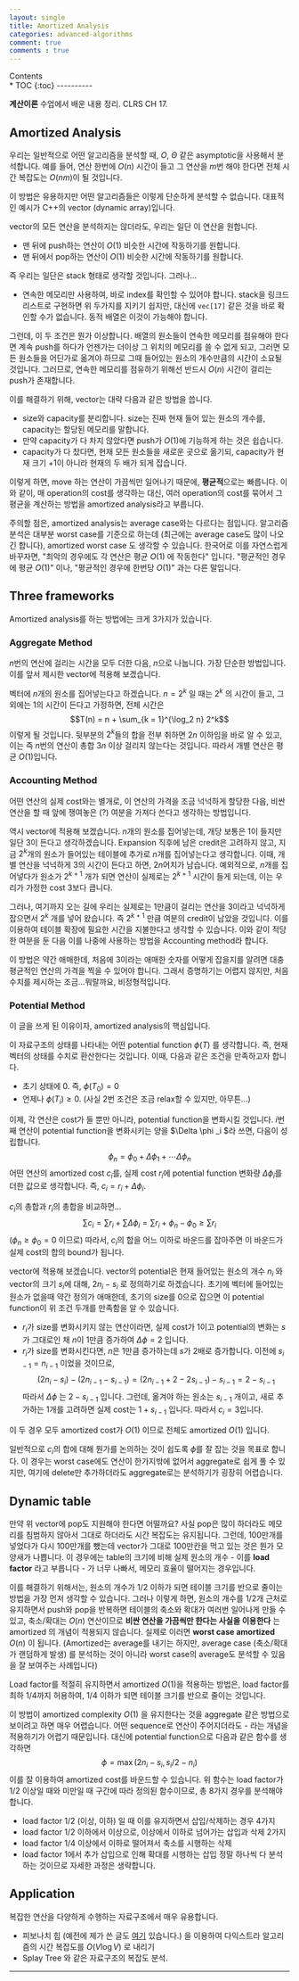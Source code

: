 ```yaml
---
layout: single
title: Amortized Analysis
categories: advanced-algorithms
comment: true
comments : true
---
```

<div id="toc">
Contents
</div>
* TOC
{:toc}
----------

**계산이론** 수업에서 배운 내용 정리. CLRS CH 17.

## Amortized Analysis
우리는 일반적으로 어떤 알고리즘을 분석할 때, $O$, $\Theta$ 같은 asymptotic을 사용해서 분석합니다. 예를 들어, 연산 한번에 $O(n)$ 시간이 들고 그 연산을 $m$번 해야 한다면 전체 시간 복잡도는 $O(nm)$이 될 것입니다. 

이 방법은 유용하지만 어떤 알고리즘들은 이렇게 단순하게 분석할 수 없습니다. 대표적인 예시가 C++의 vector (dynamic array)입니다. 

vector의 모든 연산을 분석하지는 않더라도, 우리는 일단 이 연산을 원합니다.  
- 맨 뒤에 push하는 연산이 $O(1)$ 비슷한 시간에 작동하기를 원합니다.
- 맨 뒤에서 pop하는 연산이 $O(1)$ 비슷한 시간에 작동하기를 원합니다.

즉 우리는 일단은 stack 형태로 생각할 것입니다. 그러나...
- 연속한 메모리만 사용하여, 바로 index를 확인할 수 있어야 합니다. stack을 링크드 리스트로 구현하면 위 두가지를 지키기 쉽지만, 대신에 `vec[17]` 같은 것을 바로 확인할 수가 없습니다. 동적 배열은 이것이 가능해야 합니다.

그런데, 이 두 조건은 뭔가 이상합니다. 배열의 원소들이 연속한 메모리를 점유해야 한다면 계속 push를 하다가 언젠가는 더이상 그 위치의 메모리를 쓸 수 없게 되고, 그러면 모든 원소들을 어딘가로 옮겨야 하므로 그때 들어있는 원소의 개수만큼의 시간이 소요될 것입니다. 그러므로, 연속한 메모리를 점유하기 위해선 반드시 $O(n)$ 시간이 걸리는 push가 존재합니다.

이를 해결하기 위해, vector는 대략 다음과 같은 방법을 씁니다.
- size와 capacity를 분리합니다. size는 진짜 현재 들어 있는 원소의 개수를, capacity는 할당된 메모리를 말합니다.
- 만약 capacity가 다 차지 않았다면 push가 $O(1)$에 기능하게 하는 것은 쉽습니다.
- capacity가 다 찼다면, 현재 모든 원소들을 새로운 곳으로 옮기되, capacity가 현재 크기 +1이 아니라 현재의 두 배가 되게 잡습니다. 

이렇게 하면, move 하는 연산이 가끔씩만 일어나기 때문에, **평균적**으로는 빠릅니다. 이와 같이, 매 operation의 cost를 생각하는 대신, 여러 operation의 cost를 묶어서 그 평균을 계산하는 방법을 amortized analysis라고 부릅니다. 

주의할 점은, amortized analysis는 average case와는 다르다는 점입니다. 알고리즘 분석은 대부분 worst case를 기준으로 하는데 (최근에는 average case도 많이 나오긴 합니다), amortized worst case 도 생각할 수 있습니다. 한국어로 이를 자연스럽게 바꾸자면, "최악의 경우에도 각 연산은 평균 $O(1)$ 에 작동한다" 입니다. "평균적인 경우에 평균 $O(1)$" 이나, "평균적인 경우에 한번당 $O(1)$" 과는 다른 말입니다. 

## Three frameworks
Amortized analysis를 하는 방법에는 크게 3가지가 있습니다. 
### Aggregate Method
$n$번의 연산에 걸리는 시간을 모두 더한 다음, $n$으로 나눕니다. 가장 단순한 방법입니다. 이를 앞서 제시한 vector에 적용해 보겠습니다.

벡터에 $n$개의 원소를 집어넣는다고 하겠습니다. $n = 2^k$ 일 때는 $2^k$ 의 시간이 들고, 그 외에는 1의 시간이 든다고 가정하면, 전체 시간은 
$$T(n) = n + \sum_{k = 1}^{\log_2 n} 2^k$$
이렇게 될 것입니다. 뒷부분의 $2^k$들의 합을 전부 취하면 $2n$ 이하임을 바로 알 수 있고, 이는 즉 $n$번의 연산이 총합 $3n$ 이상 걸리지 않는다는 것입니다. 따라서 개별 연산은 평균 $O(1)$입니다.

### Accounting Method 
어떤 연산의 실제 cost와는 별개로, 이 연산의 가격을 조금 넉넉하게 할당한 다음, 비싼 연산을 할 때 앞에 쟁여놓은 (?) 여분을 가져다 쓴다고 생각하는 방법입니다. 

역시 vector에 적용해 보겠습니다. $n$개의 원소를 집어넣는데, 개당 보통은 1이 들지만 일단 3이 든다고 생각하겠습니다. Expansion 직후에 남은 credit은 고려하지 않고, 지금 $2^k$개의 원소가 들어있는 테이블에 추가로 $n$개를 집어넣는다고 생각합니다. 이때, 개별 연산을 넉넉하게 3의 시간이 든다고 하면, $2n$어치가 남습니다. 예외적으로, $n$개를 집어넣다가 원소가 $2^{k+1}$ 개가 되면 연산이 실제로는 $2^{k+1}$ 시간이 들게 되는데, 이는 우리가 가정한 cost 3보다 큽니다.

그러나, 여기까지 오는 길에 우리는 실제로는 1만큼이 걸리는 연산을 3이라고 넉넉하게 잡으면서 $2^k$ 개를 넣어 왔습니다. 즉 $2^{k+1}$ 만큼 여분의 credit이 남았을 것입니다. 이를 이용하여 테이블 확장에 필요한 시간을 지불한다고 생각할 수 있습니다. 이와 같이 적당한 여분을 둔 다음 이를 나중에 사용하는 방법을 Accounting method라 합니다.

이 방법은 약간 애매한데, 처음에 3이라는 애매한 숫자를 어떻게 잡을지를 알려면 대충 평균적인 연산의 가격을 찍을 수 있어야 합니다. 그래서 증명하기는 어렵지 않지만, 처음 수치를 제시하는 조금...뭐랄까요, 비정형적입니다.

### Potential Method
이 글을 쓰게 된 이유이자, amortized analysis의 핵심입니다. 

이 자료구조의 상태를 나타내는 어떤 potential function $\phi(T)$ 를 생각합니다. 즉, 현재 벡터의 상태를 수치로 환산한다는 것입니다. 이때, 다음과 같은 조건을 만족하고자 합니다. 
- 초기 상태에 0. 즉, $\phi(T_0) = 0$ 
- 언제나 $\phi(T_i) \geq 0$. 
(사실 2번 조건은 조금 relax할 수 있지만, 아무튼...) 

이제, 각 연산은 cost가 들 뿐만 아니라, potential function을 변화시킬 것입니다. $i$번째 연산이 potential function을 변화시키는 양을 $\Delta \phi _i $라 쓰면, 다음이 성립합니다. 
$$\phi_n = \phi_0 + \Delta \phi_1 + \cdots \Delta \phi_{n}$$
어떤 연산의 amortized cost $c_i$를, 실제 cost $r_i$에 potential function 변화량 $\Delta \phi_i$를 더한 값으로 생각합니다. 즉, $c_i = r_i + \Delta \phi_i$. 

$c_i$의 총합과 $r_i$의 총합을 비교하면...
$$\sum c_i = \sum r_i + \sum \Delta \phi_i = \sum r_i + \phi_n - \phi_0 \geq \sum r_i$$
($\phi_n \geq \phi_0 = 0$ 이므로) 따라서, $c_i$의 합을 어느 이하로 바운드를 잡아주면 이 바운드가 실제 cost의 합의 bound가 됩니다. 

vector에 적용해 보겠습니다. vector의 potential은 현재 들어있는 원소의 개수 $n_i$ 와 vector의 크기 $s_i$에 대해, $2n_i - s_i$ 로 정의하기로 하겠습니다. 초기에 벡터에 들어있는 원소가 없을때 약간 정의가 애매한데, 초기의 size를 0으로 잡으면 이 potential function이 위 조건 두개를 만족함을 알 수 있습니다. 
- $r_i$가 size를 변화시키지 않는 연산이라면, 실제 cost가 1이고 potential의 변화는 $s$가 그대로인 채 $n$이 1만큼 증가하여 $\Delta \phi = 2$ 입니다.  
- $r_i$가 size를 변화시킨다면, $n$은 1만큼 증가하는데 $s$가 2배로 증가합니다. 이전에 $s_{i-1} = n_{i-1}$ 이었을 것이므로, 
$$(2n_i - s_i) - (2n_{i-1} - s_{i-1}) = (2n_{i-1} + 2 - 2s_{i-1}) - s_{i-1} = 2 - s_{i-1}$$
따라서 $\Delta \phi$ 는 $2 - s_{i-1}$ 입니다. 그런데, 옮겨야 하는 원소는 $s_{i-1}$ 개이고, 새로 추가하는 1개를 고려하면 실제 cost는 $1 + s_{i-1}$ 입니다. 따라서 $c_i = 3$입니다. 

이 두 경우 모두 amortized cost가 $O(1)$ 이므로 전체도 amortized $O(1)$ 입니다. 

일반적으로 $c_i$의 합에 대해 뭔가를 논의하는 것이 쉽도록 $\phi$를 잘 잡는 것을 목표로 합니다. 이 경우는 worst case에도 연산이 한가지밖에 없어서 aggregate로 쉽게 풀 수 있지만, 여기에 delete만 추가하더라도 aggregate로는 분석하기가 굉장히 어렵습니다. 

## Dynamic table
만약 위 vector에 pop도 지원해야 한다면 어떨까요? 사실 pop은 많이 하더라도 메모리를 침범하지 않아서 그대로 하더라도 시간 복잡도는 유지됩니다. 그런데, 100만개를 넣었다가 다시 100만개를 뺐는데 vector가 그대로 100만칸을 먹고 있는 것은 뭔가 모양새가 나쁩니다. 이 경우에는 table의 크기에 비해 실제 원소의 개수 - 이를 **load factor** 라고 부릅니다 - 가 너무 나빠서, 메모리 효율이 떨어지는 경우입니다. 

이를 해결하기 위해서는, 원소의 개수가 1/2 이하가 되면 테이블 크기를 반으로 줄이는 방법을 가장 먼저 생각할 수 있습니다. 그러나 이렇게 하면, 원소의 개수를 1/2개 근처로 유지하면서 push와 pop을 반복하면 테이블의 축소와 확대가 여러번 일어나게 만들 수 있고, 축소/확대는 $O(n)$ 연산이므로 **비싼 연산을 가끔씩만 한다는 사실을 이용한다** 는 amortized 의 개념이 적용되지 않습니다. 실제로 이러면 **worst case amortized** $O(n)$ 이 됩니다. (Amortized는 average를 내기는 하지만, average case (축소/확대가 랜덤하게 발생) 를 분석하는 것이 아니라 worst case의 average도 분석할 수 있음을 잘 보여주는 사례입니다) 

Load factor를 적절히 유지하면서 amortized $O(1)$을 적용하는 방법은, load factor를 최하 1/4까지 허용하여, 1/4 이하가 되면 테이블 크기를 반으로 줄이는 것입니다. 

이 방법이 amortized complexity $O(1)$ 을 유지한다는 것을 aggregate 같은 방법으로 보이려고 하면 매우 어렵습니다. 어떤 sequence로 연산이 주어지더라도 - 라는 개념을 적용하기가 어렵기 때문입니다. 대신에 potential function으로 다음과 같은 함수를 생각하면
$$\phi = \max(2n_i - s_i, s_i/2 - n_i)$$
이를 잘 이용하여 amortized cost를 바운드할 수 있습니다. 위 함수는 load factor가 1/2 이상일 때와 미만일 때 구간에 따라 정의된 함수이므로, 총 8가지 경우를 분석해야 합니다. 
- load factor 1/2 (이상, 이하) 일 때 이를 유지하면서 삽입/삭제하는 경우 4가지
- load factor 1/2 이하에서 이상으로, 이상에서 이하로 넘어가는 삽입과 삭제 2가지 
- load factor 1/4 이상에서 이하로 떨어져서 축소를 시행하는 삭제
- load factor 1에서 추가 삽입으로 인해 확대를 시행하는 삽입
정말 하나씩 다 분석하는 것이므로 자세한 과정은 생략합니다. 

## Application
복잡한 연산을 다양하게 수행하는 자료구조에서 매우 유용합니다. 
- 피보나치 힙 (예전에 제가 쓴 글도 [여기](/advanced-algorithms/Fibonacci-heaps) 있습니다.) 을 이용하여 다익스트라 알고리즘의 시간 복잡도를 $O(V \log V)$ 로 내리기
- Splay Tree 와 같은 자료구조의 복잡도 분석.

-------
